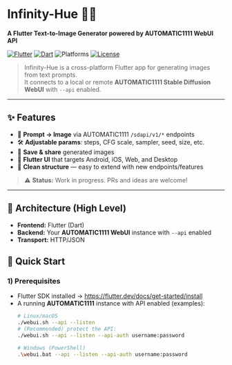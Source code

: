 # Infinity-Hue 🎨✨  
**A Flutter Text-to-Image Generator powered by AUTOMATIC1111 WebUI API**

<p align="left">
  <a href="https://flutter.dev"><img alt="Flutter" src="https://img.shields.io/badge/Flutter-3.x-blue.svg?logo=flutter"></a>
  <a href="https://dart.dev"><img alt="Dart" src="https://img.shields.io/badge/Dart-3.x-0175C2.svg?logo=dart"></a>
  <img alt="Platforms" src="https://img.shields.io/badge/Platforms-Android | iOS | Web | Desktop-informational">
  <a href="LICENSE"><img alt="License" src="https://img.shields.io/badge/License-MIT-green.svg"></a>
</p>

> Infinity-Hue is a cross-platform Flutter app for generating images from text prompts.  
> It connects to a local or remote **AUTOMATIC1111 Stable Diffusion WebUI** with `--api` enabled.

---

## ✨ Features

- 🧠 **Prompt → Image** via AUTOMATIC1111 `/sdapi/v1/*` endpoints  
- 🛠️ **Adjustable params**: steps, CFG scale, sampler, seed, size, etc.  
- 💾 **Save & share** generated images  
- 📱 **Flutter UI** that targets Android, iOS, Web, and Desktop  
- 🧱 **Clean structure** — easy to extend with new endpoints/features

> ⚠️ **Status:** Work in progress. PRs and ideas are welcome!

---

## 🧩 Architecture (High Level)

- **Frontend:** Flutter (Dart)  
- **Backend:** Your **AUTOMATIC1111 WebUI** instance with `--api` enabled  
- **Transport:** HTTP/JSON

## 🚀 Quick Start

### 1) Prerequisites
- Flutter SDK installed → https://flutter.dev/docs/get-started/install  
- A running **AUTOMATIC1111** instance with API enabled (examples):
  ```bash
  # Linux/macOS
  ./webui.sh --api --listen
  # (Recommended) protect the API:
  ./webui.sh --api --listen --api-auth username:password

  # Windows (PowerShell)
  .\webui.bat --api --listen --api-auth username:password

